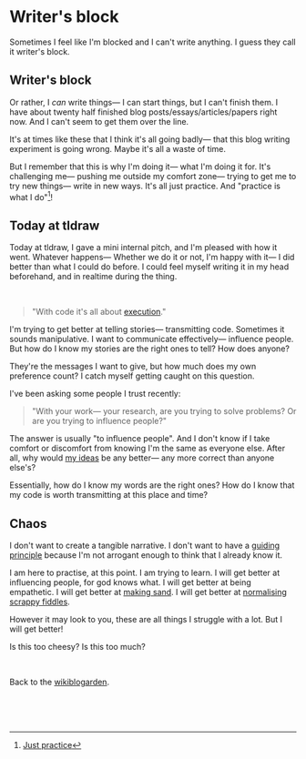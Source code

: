 # Writer's block

Sometimes I feel like I'm blocked and I can't write anything. I guess they call it writer's block. 

## Writer's block

Or rather, I *can* write things— I can start things, but I can't finish them. I have about twenty half finished blog posts/essays/articles/papers right now. And I can't seem to get them over the line. 

It's at times like these that I think it's all going badly— that this blog writing experiment is going wrong. Maybe it's all a waste of time.

But I remember that this is why I'm doing it— what I'm doing it for. It's challenging me— pushing me outside my comfort zone— trying to get me to try new things— write in new ways. It's all just practice. And "practice is what I do"[^practice]!

## Today at tldraw

Today at tldraw, I gave a mini internal pitch, and I'm pleased with how it went. Whatever happens— Whether we do it or not, I'm happy with it— I did better than what I could do before. I could feel myself writing it in my head beforehand, and in realtime during the thing.

<br>

> "With code it's all about [execution](https://www.todepond.com/wikiblogarden/academia/natural-code/submitted/)."

I'm trying to get better at telling stories— transmitting code. Sometimes it sounds manipulative. I want to communicate effectively— influence people. But how do I know my stories are the right ones to tell? How does anyone?

They're the messages I want to give, but how much does my own preference count? I catch myself getting caught on this question.

I've been asking some people I trust recently: 

> "With your work— your research, are you trying to solve problems? Or are you trying to influence people?"

The answer is usually "to influence people". And I don't know if I take comfort or discomfort from knowing I'm the same as everyone else. After all, why would [my ideas](https://www.todepond.com/wikiblogarden/my-wikiblogarden/no-more-ideas) be any better— any more correct than anyone else's?

Essentially, how do I know my words are the right ones? How do I know that my code is worth transmitting at this place and time?

## Chaos

I don't want to create a tangible narrative. I don't want to have a [guiding principle](https://worrydream.com/LearnableProgramming/) because I'm not arrogant enough to think that I already know it.

I am here to practise, at this point. I am trying to learn. I will get better at influencing people, for god knows what. I will get better at being empathetic. I will get better at [making sand](https://todepond.com/wikiblogarden/art/why-bother). I will get better at [normalising scrappy fiddles](https://www.todepond.com/wikiblogarden/health/transition/in-slow-motion/).

However it may look to you, these are all things I struggle with a lot. But I will get better! 

Is this too cheesy? Is this too much?

<br>

Back to the [wikiblogarden](/wikiblogarden).

<br>

<br>

<br>

[^practice]: [Just practice](https://www.todepond.com/wikiblogarden/genocide/platform/)
